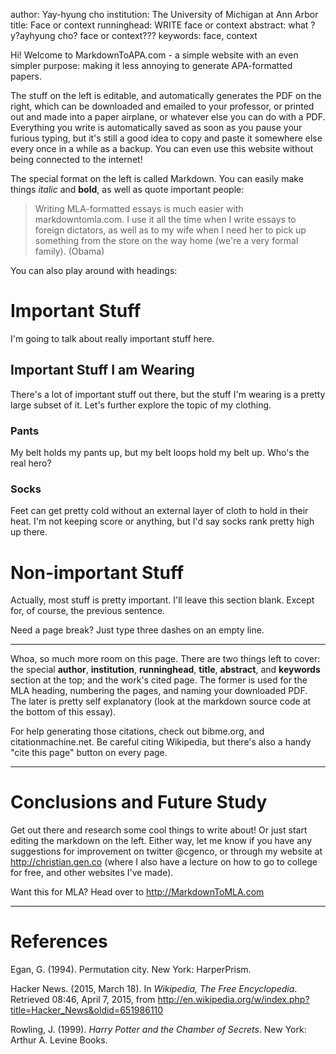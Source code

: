 author: Yay-hyung cho
institution: The University of Michigan at Ann Arbor
title: Face or context
runninghead: WRITE face or context
abstract: what ? y?ayhyung cho? face or context???
keywords: face, context

Hi! Welcome to MarkdownToAPA.com - a simple website with an even simpler purpose: making it less annoying to generate APA-formatted papers.

The stuff on the left is editable, and automatically generates the PDF on the right, which can be downloaded and emailed to your professor, or printed out and made into a paper airplane, or whatever else you can do with a PDF. Everything you write is automatically saved as soon as you pause your furious typing, but it's still a good idea to copy and paste it somewhere else every once in a while as a backup. You can even use this website without being connected to the internet!

The special format on the left is called Markdown. You can easily make things *italic* and **bold**, as well as quote important people:

> Writing MLA-formatted essays is much easier with markdowntomla.com. I use it all the time when I write essays to foreign dictators, as well as to my wife when I need her to pick up something from the store on the way home (we're a very formal family). (Obama)

You can also play around with headings:

# Important Stuff

I'm going to talk about really important stuff here.

## Important Stuff I am Wearing

There's a lot of important stuff out there, but the stuff I'm wearing is a pretty large subset of it. Let's further explore the topic of my clothing.

### Pants

My belt holds my pants up, but my belt loops hold my belt up. Who's the real hero?

### Socks

Feet can get pretty cold without an external layer of cloth to hold in their heat. I'm not keeping score or anything, but I'd say socks rank pretty high up there.

# Non-important Stuff

Actually, most stuff is pretty important. I'll leave this section blank. Except for, of course, the previous sentence.

Need a page break? Just type three dashes on an empty line.

---

Whoa, so much more room on this page. There are two things left to cover: the special **author**, **institution**, **runninghead**, **title**, **abstract**, and **keywords** section at the top; and the work's cited page. The former is used for the MLA heading, numbering the pages, and naming your downloaded PDF. The later is pretty self explanatory (look at the markdown source code at the bottom of this essay).

For help generating those citations, check out bibme.org, and citationmachine.net. Be careful citing Wikipedia, but there's also a handy "cite this page" button on every page.

---

# Conclusions and Future Study

Get out there and research some cool things to write about! Or just start editing the markdown on the left. Either way, let me know if you have any suggestions for improvement on twitter @cgenco, or through my website at http://christian.gen.co (where I also have a lecture on how to go to college for free, and other websites I've made).

Want this for MLA? Head over to http://MarkdownToMLA.com

---

# References

Egan, G. (1994). Permutation city. New York: HarperPrism.

Hacker News. (2015, March 18). In *Wikipedia, The Free Encyclopedia*. Retrieved 08:46, April 7, 2015, from http://en.wikipedia.org/w/index.php?title=Hacker_News&oldid=651986110

Rowling, J. (1999). *Harry Potter and the Chamber of Secrets*. New York: Arthur A. Levine Books.
